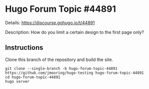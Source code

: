 # Hugo Forum Topic #44891

Details: <https://discourse.gohugo.io/t/44891>

Description: How do you limit a certain design to the first page only?

## Instructions

Clone this branch of the repository and build the site.

```text
git clone --single-branch -b hugo-forum-topic-44891 https://github.com/jmooring/hugo-testing hugo-forum-topic-44891
cd hugo-forum-topic-44891
hugo server
```

